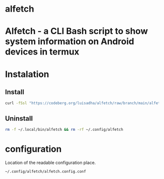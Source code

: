 # alfetch

# Alfetch - a CLI Bash script to show system information on Android devices in termux

# Instalation

## Install

```sh 
curl -fSsl "https://codeberg.org/luisadha/alfetch/raw/branch/main/alfetch" -o ~/.local/bin/alfetch && chmod +x ~/.local/bin/alfetch
```

## Uninstall

```sh
rm -f ~/.local/bin/alfetch && rm -rf ~/.config/alfetch
```

# configuration

Location of the readable configuration place.

```sh
~/.config/alfetch/alfetch.config.conf
```